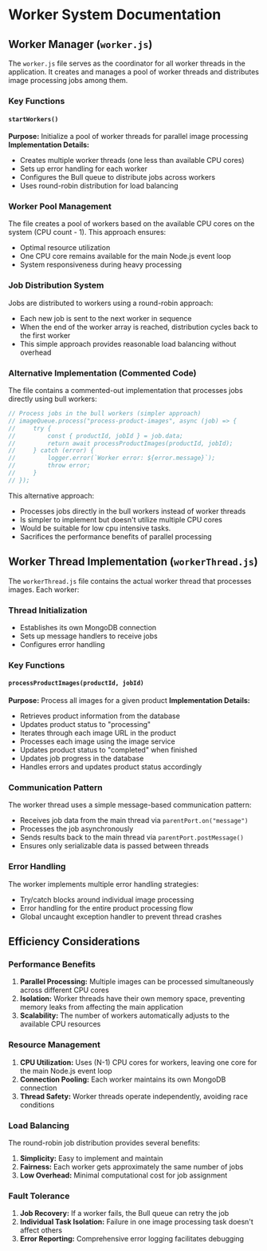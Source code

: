 # Worker System Documentation

## Worker Manager (`worker.js`)

The `worker.js` file serves as the coordinator for all worker threads in the application. It creates and manages a pool of worker threads and distributes image processing jobs among them.

### Key Functions

#### `startWorkers()`

**Purpose:** Initialize a pool of worker threads for parallel image processing
**Implementation Details:**

-   Creates multiple worker threads (one less than available CPU cores)
-   Sets up error handling for each worker
-   Configures the Bull queue to distribute jobs across workers
-   Uses round-robin distribution for load balancing

### Worker Pool Management

The file creates a pool of workers based on the available CPU cores on the system (CPU count - 1). This approach ensures:

-   Optimal resource utilization
-   One CPU core remains available for the main Node.js event loop
-   System responsiveness during heavy processing

### Job Distribution System

Jobs are distributed to workers using a round-robin approach:

-   Each new job is sent to the next worker in sequence
-   When the end of the worker array is reached, distribution cycles back to the first worker
-   This simple approach provides reasonable load balancing without overhead

### Alternative Implementation (Commented Code)

The file contains a commented-out implementation that processes jobs directly using bull workers:

```javascript
// Process jobs in the bull workers (simpler approach)
// imageQueue.process("process-product-images", async (job) => {
//     try {
//         const { productId, jobId } = job.data;
//         return await processProductImages(productId, jobId);
//     } catch (error) {
//         logger.error(`Worker error: ${error.message}`);
//         throw error;
//     }
// });
```

This alternative approach:

-   Processes jobs directly in the bull workers instead of worker threads
-   Is simpler to implement but doesn't utilize multiple CPU cores
-   Would be suitable for low cpu intensive tasks.
-   Sacrifices the performance benefits of parallel processing

## Worker Thread Implementation (`workerThread.js`)

The `workerThread.js` file contains the actual worker thread that processes images. Each worker:

### Thread Initialization

-   Establishes its own MongoDB connection
-   Sets up message handlers to receive jobs
-   Configures error handling

### Key Functions

#### `processProductImages(productId, jobId)`

**Purpose:** Process all images for a given product
**Implementation Details:**

-   Retrieves product information from the database
-   Updates product status to "processing"
-   Iterates through each image URL in the product
-   Processes each image using the image service
-   Updates product status to "completed" when finished
-   Updates job progress in the database
-   Handles errors and updates product status accordingly

### Communication Pattern

The worker thread uses a simple message-based communication pattern:

-   Receives job data from the main thread via `parentPort.on("message")`
-   Processes the job asynchronously
-   Sends results back to the main thread via `parentPort.postMessage()`
-   Ensures only serializable data is passed between threads

### Error Handling

The worker implements multiple error handling strategies:

-   Try/catch blocks around individual image processing
-   Error handling for the entire product processing flow
-   Global uncaught exception handler to prevent thread crashes

## Efficiency Considerations

### Performance Benefits

1. **Parallel Processing:** Multiple images can be processed simultaneously across different CPU cores
2. **Isolation:** Worker threads have their own memory space, preventing memory leaks from affecting the main application
3. **Scalability:** The number of workers automatically adjusts to the available CPU resources

### Resource Management

1. **CPU Utilization:** Uses (N-1) CPU cores for workers, leaving one core for the main Node.js event loop
2. **Connection Pooling:** Each worker maintains its own MongoDB connection
3. **Thread Safety:** Worker threads operate independently, avoiding race conditions

### Load Balancing

The round-robin job distribution provides several benefits:

1. **Simplicity:** Easy to implement and maintain
2. **Fairness:** Each worker gets approximately the same number of jobs
3. **Low Overhead:** Minimal computational cost for job assignment

### Fault Tolerance

1. **Job Recovery:** If a worker fails, the Bull queue can retry the job
2. **Individual Task Isolation:** Failure in one image processing task doesn't affect others
3. **Error Reporting:** Comprehensive error logging facilitates debugging
